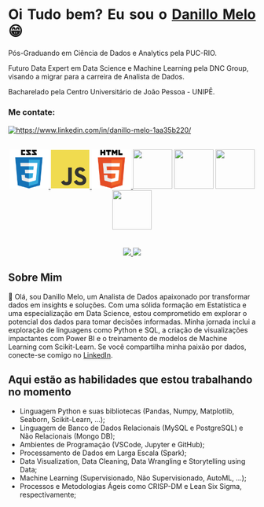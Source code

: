 <div>
  <h1 align="justify">Oi Tudo bem? Eu sou o <a href="https://www.linkedin.com/in/danillo-melo-1aa35b220/">Danillo Melo</a> 😁</h1>
<p>Pós-Graduando em Ciência de Dados e Analytics pela PUC-RIO.</p>
<p>Futuro Data Expert em Data Science e Machine Learning pela DNC Group, visando a migrar para a carreira de Analista de Dados.</p>
  Bacharelado pela Centro Universitário de João Pessoa - UNIPÊ.<br>
<p></p>
<p></p>

<h3 align="left">Me contate:</h3>
<p align="left">
<a href="https://linkedin.com/in/https://www.linkedin.com/in/danillo-melo-1aa35b220/" target="blank"><img align="center" src="https://raw.githubusercontent.com/rahuldkjain/github-profile-readme-generator/master/src/images/icons/Social/linked-in-alt.svg" alt="https://www.linkedin.com/in/danillo-melo-1aa35b220/" height="30" width="40" /></a>
</p>
<p>
</p>

<div align="center" valign="top"><br>
<a href="https://www.w3schools.com/css/" target="_blank" rel="noreferrer"> <img src="https://raw.githubusercontent.com/devicons/devicon/master/icons/css3/css3-original-wordmark.svg" alt="css3" width="80" height=80"/> </a>  
<a href="https://developer.mozilla.org/en-US/docs/Web/JavaScript" target="_blank" rel="noreferrer"> <img src="https://raw.githubusercontent.com/devicons/devicon/master/icons/javascript/javascript-original.svg" alt="javascript" width="80" height=80"/> </a>
<a href="https://www.w3.org/html/" target="_blank" rel="noreferrer"> <img src="https://raw.githubusercontent.com/devicons/devicon/master/icons/html5/html5-original-wordmark.svg" alt="html5" width="80" height=80"/> </a>
<img src="https://user-images.githubusercontent.com/92809543/147505634-790c4187-0e0c-42cd-b3b5-b35c77c16347.png" width="80" height=80"/>
<img src="https://user-images.githubusercontent.com/92809543/147506791-fa632e59-58c0-423f-bfab-90184b5528ce.png" width="80" height=80"/>
<img src="https://user-images.githubusercontent.com/92809543/147508656-c98f7a17-504e-40f2-b710-c5031c0198fd.png" width="80" height=80"/>
<img src="https://user-images.githubusercontent.com/92809543/147509370-bfdc9029-5eb9-44ab-a551-d532b6efb0b7.png" width="80" height=80"/>
</div>
</br>

<div align="center" valign="top"><br>
  <a href="https://github.com/MRKV123">
    <img height="150em" src="https://github-readme-stats.vercel.app/api?username=MRKV123&count_private=true&include_all_commits=true&show_icons=true&theme=dracula&hide_border=false&show_owner=true"/>
    <img height="150em" src="https://github-readme-stats.vercel.app/api/top-langs/?username=MRKV123&theme=dracula&hide_border=false&&layout=compact"/>
  </a>
</div>

<div>
  <h2 align="left"> Sobre Mim</h2>
</div>

<p>👋 Olá, sou Danillo Melo, um Analista de Dados apaixonado por transformar dados em insights e soluções. Com uma sólida formação em Estatística e uma especialização em Data Science, estou comprometido em explorar o potencial dos dados para tomar decisões informadas. Minha jornada inclui a exploração de linguagens como Python e SQL, a criação de visualizações impactantes com Power BI e o treinamento de modelos de Machine Learning com Scikit-Learn. Se você compartilha minha paixão por dados, conecte-se comigo no <a href="https://www.linkedin.com/in/danillo-melo-1aa35b220/">LinkedIn</a>.</p>

<div>
  <h2 align="left"> Aqui estão as habilidades que estou trabalhando no momento</h2>
</div>

<body>
<ul>
<li>Linguagem Python e suas bibliotecas (Pandas, Numpy, Matplotlib, Seaborn, Scikit-Learn, ...);</li>
<li>Linguagem de Banco de Dados Relacionais (MySQL e PostgreSQL) e Não Relacionais (Mongo DB);</li>
<li>Ambientes de Programação (VSCode, Jupyter e GitHub);</li>
<li>Processamento de Dados em Larga Escala (Spark);</li>
<li>Data Visualization, Data Cleaning, Data Wrangling e Storytelling using Data;</li>
<li>Machine Learning (Supervisionado, Não Supervisionado, AutoML, ...);</li>
<li>Processos e Metodologias Ágeis como CRISP-DM e Lean Six Sigma, respectivamente;</li>
</ul>
</body>


</div>
